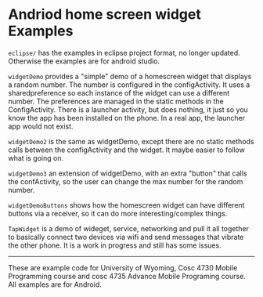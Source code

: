 Andriod home screen widget Examples
===========

`eclipse/` has the examples in eclipse project format, no longer updated.  Otherwise the examples are for android studio.

`widgetDemo`  provides a "simple" demo of a homescreen widget that displays a random number.  The number is configured
in the configActivity.  It uses a sharedpreference so each instance of the widget can use a different number.  The preferences are
managed in the static methods in the ConfigActivity.  There is a launcher activity, but does nothing, it just so you know the app has
been installed on the phone.  In a real app, the launcher app would not exist.

`widgetDemo2` is the same as widgetDemo, except there are no static methods calls between the configActivity and the widget.
It maybe easier to follow what is going on.

`widgetDemo3` an extension of widgetDemo, with an extra "button" that calls the confActivity, so the user can change the max
number for the random number.

`widgetDemoButtons` shows how the homescreen widget can have different buttons via a receiver, so it can do more interesting/complex things.

`TapWidget` is a demo of wideget, service, networking and pull it all together to basically connect two devices via wifi and send messages
that vibrate the other phone.   It is a work in progress and still has some issues.

---

These are example code for University of Wyoming, Cosc 4730 Mobile Programming course and cosc 4735 Advance Mobile Programing course. 
All examples are for Android.